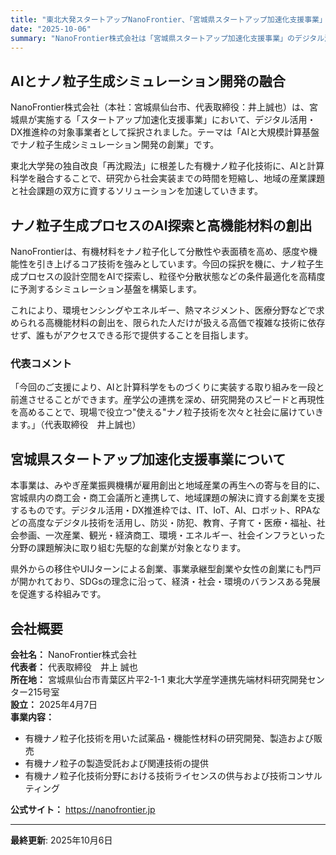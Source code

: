 ```yaml
---
title: "東北大発スタートアップNanoFrontier、「宮城県スタートアップ加速化支援事業」デジタル活用・DX推進枠に採択"
date: "2025-10-06"
summary: "NanoFrontier株式会社は「宮城県スタートアップ加速化支援事業」のデジタル活用・DX推進枠に採択され、「AIと大規模計算基盤でナノ粒子生成シミュレーション開発の創業」をテーマに事業を加速させる。"
---
```


## AIとナノ粒子生成シミュレーション開発の融合

NanoFrontier株式会社（本社：宮城県仙台市、代表取締役：井上誠也）は、宮城県が実施する「スタートアップ加速化支援事業」において、デジタル活用・DX推進枠の対象事業者として採択されました。テーマは「AIと大規模計算基盤でナノ粒子生成シミュレーション開発の創業」です。

東北大学発の独自改良「再沈殿法」に根差した有機ナノ粒子化技術に、AIと計算科学を融合することで、研究から社会実装までの時間を短縮し、地域の産業課題と社会課題の双方に資するソリューションを加速していきます。

## ナノ粒子生成プロセスのAI探索と高機能材料の創出

NanoFrontierは、有機材料をナノ粒子化して分散性や表面積を高め、感度や機能性を引き上げるコア技術を強みとしています。今回の採択を機に、ナノ粒子生成プロセスの設計空間をAIで探索し、粒径や分散状態などの条件最適化を高精度に予測するシミュレーション基盤を構築します。

これにより、環境センシングやエネルギー、熱マネジメント、医療分野などで求められる高機能材料の創出を、限られた人だけが扱える高価で複雑な技術に依存せず、誰もがアクセスできる形で提供することを目指します。

### 代表コメント

「今回のご支援により、AIと計算科学をものづくりに実装する取り組みを一段と前進させることができます。産学公の連携を深め、研究開発のスピードと再現性を高めることで、現場で役立つ"使える"ナノ粒子技術を次々と社会に届けていきます。」（代表取締役　井上誠也）

## 宮城県スタートアップ加速化支援事業について

本事業は、みやぎ産業振興機構が雇用創出と地域産業の再生への寄与を目的に、宮城県内の商工会・商工会議所と連携して、地域課題の解決に資する創業を支援するものです。デジタル活用・DX推進枠では、IT、IoT、AI、ロボット、RPAなどの高度なデジタル技術を活用し、防災・防犯、教育、子育て・医療・福祉、社会参画、一次産業、観光・経済商工、環境・エネルギー、社会インフラといった分野の課題解決に取り組む先駆的な創業が対象となります。

県外からの移住やUIJターンによる創業、事業承継型創業や女性の創業にも門戸が開かれており、SDGsの理念に沿って、経済・社会・環境のバランスある発展を促進する枠組みです。

## 会社概要

**会社名：** NanoFrontier株式会社  
**代表者：** 代表取締役　井上 誠也  
**所在地：** 宮城県仙台市青葉区片平2-1-1 東北大学産学連携先端材料研究開発センター215号室  
**設立：** 2025年4月7日  
**事業内容：**

- 有機ナノ粒子化技術を用いた試薬品・機能性材料の研究開発、製造および販売
- 有機ナノ粒子の製造受託および関連技術の提供
- 有機ナノ粒子化技術分野における技術ライセンスの供与および技術コンサルティング

**公式サイト：** https://nanofrontier.jp

---

**最終更新**: 2025年10月6日